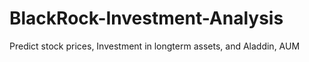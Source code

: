 # BlackRock-Investment-Analysis
Predict stock prices, Investment in longterm assets, and Aladdin, AUM 
